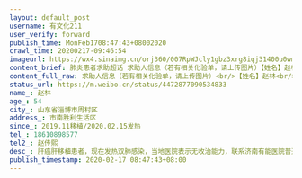 ```yaml
---
layout: default_post
username: 有文化211
user_verify: forward
publish_time: MonFeb1708:47:43+08002020
crawl_time: 20200217-09:46:54
imageurl: https://wx4.sinaimg.cn/orj360/007RpWJcly1gbz3xrg8iqj31400u0wmp.jpg,https://wx1.sinaimg.cn/orj360/007RpWJcly1gbz3xrqfmkj31400u0ahl.jpg,https://wx3.sinaimg.cn/orj360/007RpWJcly1gbz3xs0a8wj31400u07cn.jpg,https://wx4.sinaimg.cn/orj360/007RpWJcly1gbz3xsfftbj30u014078m.jpg,https://wx2.sinaimg.cn/orj360/007RpWJcly1gbz3xssrxxj30u014042f.jpg,https://wx4.sinaimg.cn/orj360/007RpWJcly1gbz3xt2ssvj31400u0wia.jpg,https://wx1.sinaimg.cn/orj360/007RpWJcly1gbz3xta0icj31400u00vu.jpg
content_brief: 肺炎患者求助超话 求助人信息（若有相关化验单，请上传图片）【姓名】赵林【年龄】54【所在城市】山东省淄博市周村区【所在小区、社区】市南胜利生活区【患病时间】2019.11移植/2020.02.15发热【联系方式】18610898577【其他紧急联系人】赵传熙【病情描述】 肝癌肝移植患者，现在发热双肺 ...全文
content_full_raw: 求助人信息（若有相关化验单，请上传图片）<br/>【姓名】赵林<br/>【年龄】54<br/>【所在城市】山东省淄博市周村区<br/>【所在小区、社区】市南胜利生活区<br/>【患病时间】2019.11移植/2020.02.15发热<br/>【联系方式】18610898577<br/>【其他紧急联系人】赵传熙<br/>【病情描述】肝癌肝移植患者，现在发热双肺感染，当地医院表示无收治能力，联系济南有能医院普遍表示拒收。现在非常着急，寻求帮助！！！🙏🙏🙏
status_url: https://m.weibo.cn/status/4472877090534833
name_: 赵林
age_: 54
city_: 山东省淄博市周村区
address_: 市南胜利生活区
since_: 2019.11移植/2020.02.15发热
tel_: 18610898577
tel2_: 赵传熙
desc_: 肝癌肝移植患者，现在发热双肺感染，当地医院表示无收治能力，联系济南有能医院普遍表示拒收。现在非常着急，寻求帮助！！！🙏🙏🙏
publish_timestamp: 2020-02-17 08:47:43+08:00
---
```

